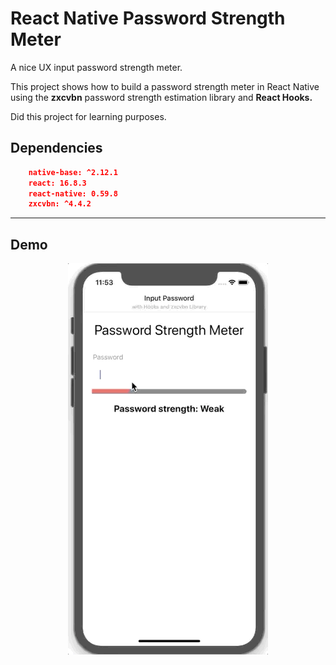 # React Native Password Strength Meter

A nice UX input password strength meter.

This project shows how to build a password strength meter in React Native using the **zxcvbn** password strength estimation library and **React Hooks.**

Did this project for learning purposes.


## Dependencies

```json
    native-base: ^2.12.1
    react: 16.8.3
    react-native: 0.59.8
    zxcvbn: ^4.4.2
```

<hr>

## Demo
<p align="center">
  <img src="https://github.com/devrdias/react-native-password-strengh-meter/blob/master/demo/demo.gif">
</p>
